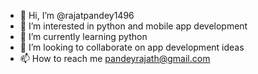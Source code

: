- 👋 Hi, I’m @rajatpandey1496
- 👀 I’m interested in python and mobile app development
- 🌱 I’m currently learning python
- 💞️ I’m looking to collaborate on app development ideas
- 📫 How to reach me pandeyrajath@gmail.com

<!---
rajatpandey1496/rajatpandey1496 is a ✨ special ✨ repository because its `README.md` (this file) appears on your GitHub profile.
You can click the Preview link to take a look at your changes.
--->
